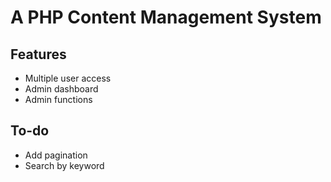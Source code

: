 # A PHP Content Management System 

## Features
- Multiple user access
- Admin dashboard
- Admin functions

## To-do
- Add pagination
- Search by keyword